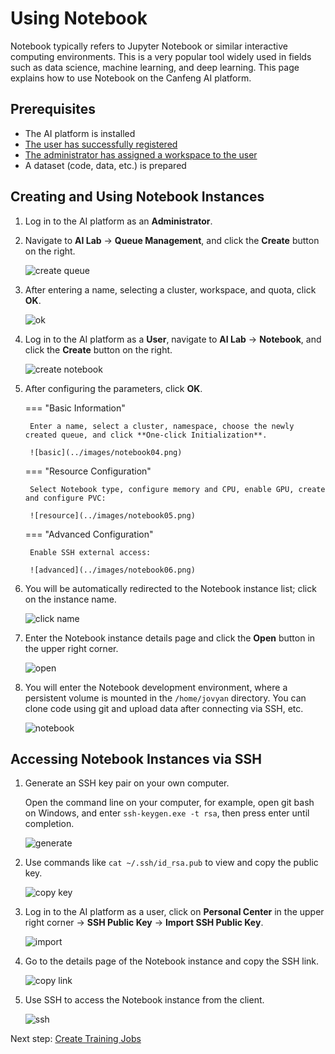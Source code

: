 # Using Notebook

Notebook typically refers to Jupyter Notebook or similar interactive computing environments. This is a very popular tool widely used in fields such as data science, machine learning, and deep learning. This page explains how to use Notebook on the Canfeng AI platform.

## Prerequisites

- The AI platform is installed
- [The user has successfully registered](../register/index.md)
- [The administrator has assigned a workspace to the user](../register/bindws.md)
- A dataset (code, data, etc.) is prepared

## Creating and Using Notebook Instances

1. Log in to the AI platform as an **Administrator**.
2. Navigate to **AI Lab** -> **Queue Management**, and click the **Create** button on the right.

    ![create queue](../images/notebook01.png)

3. After entering a name, selecting a cluster, workspace, and quota, click **OK**.

    ![ok](../images/notebook02.png)

4. Log in to the AI platform as a **User**, navigate to **AI Lab** -> **Notebook**, and click the **Create** button on the right.

    ![create notebook](../images/notebook03.png)

5. After configuring the parameters, click **OK**.

    === "Basic Information"

        Enter a name, select a cluster, namespace, choose the newly created queue, and click **One-click Initialization**.

        ![basic](../images/notebook04.png)

    === "Resource Configuration"

        Select Notebook type, configure memory and CPU, enable GPU, create and configure PVC:

        ![resource](../images/notebook05.png)

    === "Advanced Configuration"

        Enable SSH external access:

        ![advanced](../images/notebook06.png)

6. You will be automatically redirected to the Notebook instance list; click on the instance name.

    ![click name](../images/notebook07.png)

7. Enter the Notebook instance details page and click the **Open** button in the upper right corner.

    ![open](../images/notebook08.png)

8. You will enter the Notebook development environment, where a persistent volume is mounted in the `/home/jovyan` directory. You can clone code using git and upload data after connecting via SSH, etc.

    ![notebook](../images/notebook09.png)

## Accessing Notebook Instances via SSH

1. Generate an SSH key pair on your own computer.

    Open the command line on your computer, for example, open git bash on Windows, and enter `ssh-keygen.exe -t rsa`, then press enter until completion.

    ![generate](../images/ssh01.png)

2. Use commands like `cat ~/.ssh/id_rsa.pub` to view and copy the public key.

    ![copy key](../images/ssh02.png)

3. Log in to the AI platform as a user, click on **Personal Center** in the upper right corner -> **SSH Public Key** -> **Import SSH Public Key**.

    ![import](../images/ssh03.png)

4. Go to the details page of the Notebook instance and copy the SSH link.

    ![copy link](../images/ssh04.png)

5. Use SSH to access the Notebook instance from the client.

    ![ssh](../images/ssh05.png)

Next step: [Create Training Jobs](../baize/developer/jobs/create.md)
